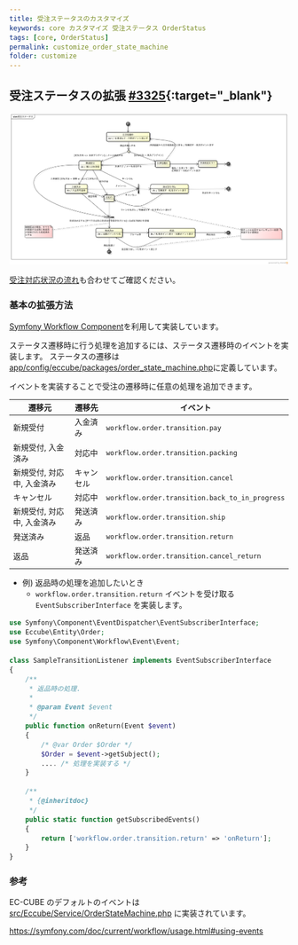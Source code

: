 ```yaml
---
title: 受注ステータスのカスタマイズ
keywords: core カスタマイズ 受注ステータス OrderStatus
tags: [core, OrderStatus]
permalink: customize_order_state_machine
folder: customize
---
```


## 受注ステータスの拡張 [#3325](https://github.com/EC-CUBE/ec-cube/pull/3325){:target="_blank"}

![受注ステートマシーン図](./images/spec/order-statemachine.png)

[受注対応状況の流れ](/spec_order)も合わせてご確認ください。

### 基本の拡張方法

[Symfony Workflow Component](https://symfony.com/doc/current/components/workflow.html)を利用して実装しています。

ステータス遷移時に行う処理を追加するには、ステータス遷移時のイベントを実装します。
ステータスの遷移は[app/config/eccube/packages/order_state_machine.php](https://github.com/EC-CUBE/ec-cube/blob/4.0/app/config/eccube/packages/order_state_machine.php)に定義しています。

イベントを実装することで受注の遷移時に任意の処理を追加できます。

| 遷移元                     | 遷移先     | イベント                                        |
|------------------------------|------------|-------------------------------------------------|
| 新規受付                   | 入金済み   | `workflow.order.transition.pay`                 |
| 新規受付, 入金済み         | 対応中     | `workflow.order.transition.packing`             |
| 新規受付, 対応中, 入金済み | キャンセル | `workflow.order.transition.cancel`              |
| キャンセル                 | 対応中     | `workflow.order.transition.back_to_in_progress` |
| 新規受付, 対応中, 入金済み | 発送済み   | `workflow.order.transition.ship`                |
| 発送済み                   | 返品       | `workflow.order.transition.return`              |
| 返品                       | 発送済み   | `workflow.order.transition.cancel_return`       |

- 例) 返品時の処理を追加したいとき
    - `workflow.order.transition.return` イベントを受け取る `EventSubscriberInterface` を実装します。

```php
use Symfony\Component\EventDispatcher\EventSubscriberInterface;
use Eccube\Entity\Order;
use Symfony\Component\Workflow\Event\Event;

class SampleTransitionListener implements EventSubscriberInterface
{
    /**
     * 返品時の処理.
     *
     * @param Event $event
     */
    public function onReturn(Event $event)
    {
        /* @var Order $Order */
        $Order = $event->getSubject();
        .... /* 処理を実装する */
    }

    /**
     * {@inheritdoc}
     */
    public static function getSubscribedEvents()
    {
        return ['workflow.order.transition.return' => 'onReturn'];
    }
}
```

### 参考

EC-CUBE のデフォルトのイベントは [src/Eccube/Service/OrderStateMachine.php](https://github.com/EC-CUBE/ec-cube/blob/4.0/src/Eccube/Service/OrderStateMachine.php) に実装されています。

https://symfony.com/doc/current/workflow/usage.html#using-events
